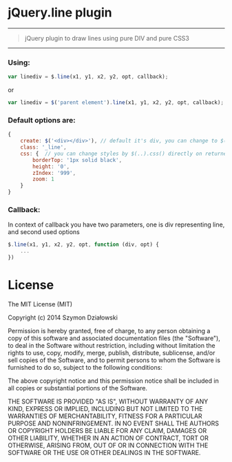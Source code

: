 # jQuery.line plugin

***

> jQuery plugin to draw lines using pure DIV and pure CSS3

***



### Using:

```js
var linediv = $.line(x1, y1, x2, y2, opt, callback);
```

or


```js
var linediv = $('parent element').line(x1, y1, x2, y2, opt, callback);
```


### Default options are:


```js
{
    create: $('<div></div>'), // default it's div, you can change to $('<span></span>')
    class: '_line', 
    css: {  // you can change styles by $(..).css() directly on returned linediv like above...
        borderTop: '1px solid black',
        height: '0',
        zIndex: '999',
        zoom: 1
    }
}
```

### Callback:

In context of callback you have two parameters, one is div representing line, and second used options

```js
$.line(x1, y1, x2, y2, opt, function (div, opt) {
    ...
})
```



# License

The MIT License (MIT)

Copyright (c) 2014 Szymon Działowski

Permission is hereby granted, free of charge, to any person obtaining a copy
of this software and associated documentation files (the "Software"), to deal
in the Software without restriction, including without limitation the rights
to use, copy, modify, merge, publish, distribute, sublicense, and/or sell
copies of the Software, and to permit persons to whom the Software is
furnished to do so, subject to the following conditions:

The above copyright notice and this permission notice shall be included in
all copies or substantial portions of the Software.

THE SOFTWARE IS PROVIDED "AS IS", WITHOUT WARRANTY OF ANY KIND, EXPRESS OR
IMPLIED, INCLUDING BUT NOT LIMITED TO THE WARRANTIES OF MERCHANTABILITY,
FITNESS FOR A PARTICULAR PURPOSE AND NONINFRINGEMENT. IN NO EVENT SHALL THE
AUTHORS OR COPYRIGHT HOLDERS BE LIABLE FOR ANY CLAIM, DAMAGES OR OTHER
LIABILITY, WHETHER IN AN ACTION OF CONTRACT, TORT OR OTHERWISE, ARISING FROM,
OUT OF OR IN CONNECTION WITH THE SOFTWARE OR THE USE OR OTHER DEALINGS IN
THE SOFTWARE.



